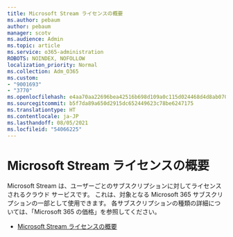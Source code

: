 ```yaml
---
title: Microsoft Stream ライセンスの概要
ms.author: pebaum
author: pebaum
manager: scotv
ms.audience: Admin
ms.topic: article
ms.service: o365-administration
ROBOTS: NOINDEX, NOFOLLOW
localization_priority: Normal
ms.collection: Adm_O365
ms.custom:
- "9001693"
- "3770"
ms.openlocfilehash: e4aa70aa22696bea42516b698d109a0c115d024468d4d8ab070b9c337c3e91fe
ms.sourcegitcommit: b5f7da89a650d2915dc652449623c78be6247175
ms.translationtype: HT
ms.contentlocale: ja-JP
ms.lasthandoff: 08/05/2021
ms.locfileid: "54066225"
---
```

# <a name="microsoft-stream-licensing-overview"></a>Microsoft Stream ライセンスの概要

Microsoft Stream は、ユーザーごとのサブスクリプションに対してライセンスされるクラウド サービスです。 これは、対象となる Microsoft 365 サブスクリプションの一部として使用できます。 各サブスクリプションの種類の詳細については、「Microsoft 365 の価格」を参照してください。

- [Microsoft Stream ライセンスの概要](https://docs.microsoft.com/stream/license-overview)